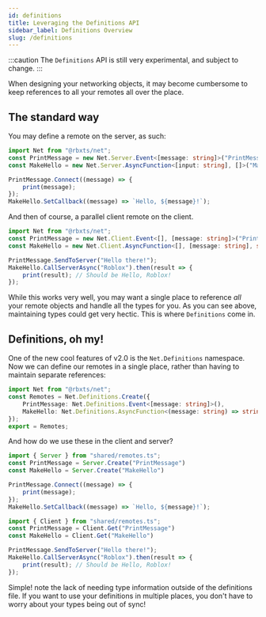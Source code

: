 ```yaml
---
id: definitions
title: Leveraging the Definitions API
sidebar_label: Definitions Overview
slug: /definitions
---
```

:::caution
The `Definitions` API is still very experimental, and subject to change.
:::

When designing your networking objects, it may become cumbersome to keep references to all your remotes all over the place.

## The standard way

You may define a remote on the server, as such:
```ts title="server/test.server.ts"
import Net from "@rbxts/net";
const PrintMessage = new Net.Server.Event<[message: string]>("PrintMessage");
const MakeHello = new Net.Server.AsyncFunction<[input: string], []>("MakeHello");

PrintMessage.Connect((message) => {
    print(message);
});
MakeHello.SetCallback((message) => `Hello, ${message}!`);
```

And then of course, a parallel client remote on the client.
```ts title="client/test.client.ts"
import Net from "@rbxts/net";
const PrintMessage = new Net.Client.Event<[], [message: string]>("PrintMessage");
const MakeHello = new Net.Client.AsyncFunction<[], [message: string], string>("MakeHello");

PrintMessage.SendToServer("Hello there!");
MakeHello.CallServerAsync("Roblox").then(result => {
    print(result); // Should be Hello, Roblox!
});
```

While this works very well, you may want a single place to reference _all_ your remote objects and handle all the types for you. As you can see above, maintaining types could get very hectic. This is where `Definitions` come in.


## Definitions, oh my!
One of the new cool features of v2.0 is the `Net.Definitions` namespace. Now we can define our remotes in a single place, rather than having to maintain separate references:

```ts title="shared/remotes.ts"
import Net from "@rbxts/net";
const Remotes = Net.Definitions.Create({
    PrintMessage: Net.Definitions.Event<[message: string]>(),
    MakeHello: Net.Definitions.AsyncFunction<(message: string) => string>()
});
export = Remotes;
```

And how do we use these in the client and server?

```ts title="server/test.server.ts"
import { Server } from "shared/remotes.ts";
const PrintMessage = Server.Create("PrintMessage")
const MakeHello = Server.Create("MakeHello")

PrintMessage.Connect((message) => {
    print(message);
});
MakeHello.SetCallback((message) => `Hello, ${message}!`);
```
```ts title="client/test.client.ts"
import { Client } from "shared/remotes.ts";
const PrintMessage = Client.Get("PrintMessage")
const MakeHello = Client.Get("MakeHello")

PrintMessage.SendToServer("Hello there!");
MakeHello.CallServerAsync("Roblox").then(result => {
    print(result); // Should be Hello, Roblox!
});
```

Simple! note the lack of needing type information outside of the definitions file. If you want to use your definitions in multiple places, you don't have to worry about your types being out of sync!